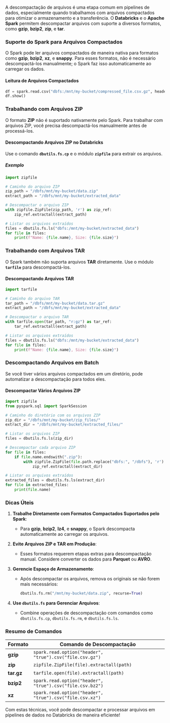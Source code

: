 
A descompactação de arquivos é uma etapa comum em pipelines de dados, especialmente quando trabalhamos com arquivos compactados para otimizar o armazenamento e a transferência. O **Databricks** e o **Apache Spark** permitem descompactar arquivos com suporte a diversos formatos, como **gzip**, **bzip2**, **zip**, e **tar**.


### **Suporte do Spark para Arquivos Compactados**

O Spark pode ler arquivos compactados de maneira nativa para formatos como **gzip**, **bzip2**, **xz**, e **snappy**. Para esses formatos, não é necessário descompactá-los manualmente; o Spark faz isso automaticamente ao carregar os dados.

#### **Leitura de Arquivos Compactados**

```python
df = spark.read.csv("dbfs:/mnt/my-bucket/compressed_file.csv.gz", header=True)
df.show()
```

### **Trabalhando com Arquivos ZIP**

O formato **ZIP** não é suportado nativamente pelo Spark. Para trabalhar com arquivos ZIP, você precisa descompactá-los manualmente antes de processá-los.

#### **Descompactando Arquivos ZIP no Databricks**

Use o comando **`dbutils.fs.cp`** e o módulo **`zipfile`** para extrair os arquivos.

##### **Exemplo**

```python
import zipfile

# Caminho do arquivo ZIP
zip_path = "/dbfs/mnt/my-bucket/data.zip"
extract_path = "/dbfs/mnt/my-bucket/extracted_data"

# Descompactar o arquivo ZIP
with zipfile.ZipFile(zip_path, 'r') as zip_ref:
    zip_ref.extractall(extract_path)

# Listar os arquivos extraídos
files = dbutils.fs.ls("dbfs:/mnt/my-bucket/extracted_data")
for file in files:
    print(f"Name: {file.name}, Size: {file.size}")
```

### **Trabalhando com Arquivos TAR**

O Spark também não suporta arquivos **TAR** diretamente. Use o módulo **`tarfile`** para descompactá-los.

#### **Descompactando Arquivos TAR**

```python
import tarfile

# Caminho do arquivo TAR
tar_path = "/dbfs/mnt/my-bucket/data.tar.gz"
extract_path = "/dbfs/mnt/my-bucket/extracted_data"

# Descompactar o arquivo TAR
with tarfile.open(tar_path, "r:gz") as tar_ref:
    tar_ref.extractall(extract_path)

# Listar os arquivos extraídos
files = dbutils.fs.ls("dbfs:/mnt/my-bucket/extracted_data")
for file in files:
    print(f"Name: {file.name}, Size: {file.size}")
```


### **Descompactando Arquivos em Batch**

Se você tiver vários arquivos compactados em um diretório, pode automatizar a descompactação para todos eles.

#### **Descompactar Vários Arquivos ZIP**

```python
import zipfile
from pyspark.sql import SparkSession

# Caminho do diretório com os arquivos ZIP
zip_dir = "/dbfs/mnt/my-bucket/zip_files/"
extract_dir = "/dbfs/mnt/my-bucket/extracted_files/"

# Listar os arquivos ZIP
files = dbutils.fs.ls(zip_dir)

# Descompactar cada arquivo ZIP
for file in files:
    if file.name.endswith(".zip"):
        with zipfile.ZipFile(file.path.replace("dbfs:", "/dbfs"), 'r') as zip_ref:
            zip_ref.extractall(extract_dir)

# Listar os arquivos extraídos
extracted_files = dbutils.fs.ls(extract_dir)
for file in extracted_files:
    print(file.name)
```

### **Dicas Úteis**

1. **Trabalhe Diretamente com Formatos Compactados Suportados pelo Spark**:
    
    - Para **gzip**, **bzip2**, **lz4**, e **snappy**, o Spark descompacta automaticamente ao carregar os arquivos.

2. **Evite Arquivos ZIP e TAR em Produção**:
    
    - Esses formatos requerem etapas extras para descompactação manual. Considere converter os dados para **Parquet** ou **AVRO**.

3. **Gerencie Espaço de Armazenamento**:
    
    - Após descompactar os arquivos, remova os originais se não forem mais necessários:
        
        ```python
        dbutils.fs.rm("/mnt/my-bucket/data.zip", recurse=True)
        ```
        
4. **Use `dbutils.fs` para Gerenciar Arquivos**:
    
    - Combine operações de descompactação com comandos como `dbutils.fs.cp`, `dbutils.fs.rm`, e `dbutils.fs.ls`.


### **Resumo de Comandos**

| **Formato** | **Comando de Descompactação**                             |
| ----------- | --------------------------------------------------------- |
| **gzip**    | `spark.read.option("header", "true").csv("file.csv.gz")`  |
| **zip**     | `zipfile.ZipFile(file).extractall(path)`                  |
| **tar.gz**  | `tarfile.open(file).extractall(path)`                     |
| **bzip2**   | `spark.read.option("header", "true").csv("file.csv.bz2")` |
| **xz**      | `spark.read.option("header", "true").csv("file.csv.xz")`  |

Com estas técnicas, você pode descompactar e processar arquivos em pipelines de dados no Databricks de maneira eficiente!